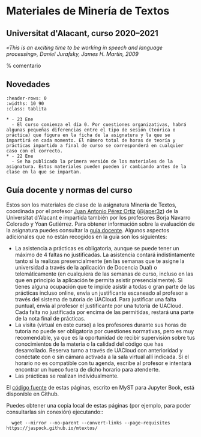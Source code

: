 
Materiales de Minería de Textos
===============================

Universitat d'Alacant, curso 2020–2021
--------------------------------------

*«This is an exciting time to be working in speech and language processing», Daniel Jurafsky, James H. Martin, 2009*

% comentario
 
Novedades
---------

`````{list-table}
:header-rows: 0
:widths: 10 90
:class: tablita

* - 23 Ene 
  - El curso comienza el día 0. Por cuestiones organizativas, habrá algunas pequeñas diferencias entre el tipo de sesión (teórica o práctica) que figura en la ficha de la asignatura y la que se impartirá en cada momento. El número total de horas de teoría y prácticas impartido a final de curso se corresponderá en cualquier caso con el correcto.
* - 22 Ene 
  - Se ha publicado la primera versión de los materiales de la asignatura. Estos materiales pueden pueden ir cambiando antes de la clase en la que se impartan.

`````

Guía docente y normas del curso
-------------------------------

Estos son los materiales de clase de la asignatura Minería de Textos, coordinada por el profesor [Juan Antonio Pérez Ortiz][japerez_url] ([@japer3z][japerez_twitter]) de la Universitat d'Alacant e impartida también por los profesores Borja Navarro Colorado y Yoan Gutiérrez. Para obtener información sobre la evaluación de la asignatura puedes consultar la [guía docente][guía]. Algunos aspectos adicionales que no están recogidos en la guía son los siguientes:

[japerez_url]: https://www.dlsi.ua.es/~japerez/
[japerez_twitter]: https://twitter.com/japer3z
[guía]: http://cv1.cpd.ua.es/ConsPlanesEstudio/cvFichaAsiEEES.asp?wCodEst=C203&wcodasi=34063&wLengua=C&scaca=2020-21

- La asistencia a prácticas es obligatoria, aunque se puede tener un máximo de 4 faltas no justificadas. La asistencia contará indistintamente tanto si la realizas presencialmente (en las semanas que te asigne la universidad a través de la aplicación de Docencia Dual) o telemáticamente (en cualquiera de las semanas de curso, incluso en las que en principio la aplicación te permita asistir presencialmente). Si tienes alguna ocupación que te impide asistir a todas o gran parte de las prácticas incluso online, envía un justificante escaneado al profesor a través del sistema de tutoría de UACloud. Para justificar una falta puntual, envía al profesor el justificante por una tutoría de UACloud. Cada falta no justificada por encima de las permitidas, restará una parte de la nota final de prácticas.
- La visita (virtual en este curso) a los profesores durante sus horas de tutoría no puede ser obligatoria por cuestiones normativas, pero es muy recomendable, ya que es la oportunidad de recibir supervisión sobre tus conocimientos de la materia o la calidad del código que has desarrollado. Reserva turno a través de UACloud con anterioridad y conéctate con o sin cámara activada a la sala virtual allí indicada. Si el horario no es compatible con tu agenda, escribe al profesor e intentará encontrar un hueco fuera de dicho horario para atenderte.
- Las prácticas se realizan individualmente.

El [código fuente][fuente] de estas páginas, escrito en MyST para Jupyter Book, está disponible en Github.

[fuente]: https://github.com/jaspock/mtextos

Puedes obtener una copia local de estas páginas (por ejemplo, para poder consultarlas sin conexión) ejecutando::

```
  wget --mirror --no-parent --convert-links --page-requisites https://jaspock.github.io/mtextos/
```

